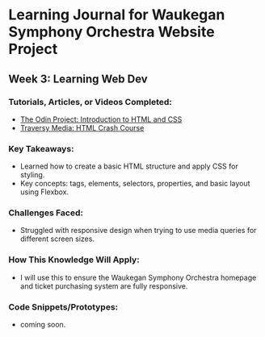 # Learning Journal for Waukegan Symphony Orchestra Website Project

## Week 3: Learning Web Dev

### Tutorials, Articles, or Videos Completed:
- [The Odin Project: Introduction to HTML and CSS](https://www.theodinproject.com/paths/foundations/courses/foundations/lessons/html-foundations)
- [Traversy Media: HTML Crash Course](https://www.youtube.com/watch?v=UB1O30fR-EE)

### Key Takeaways:
- Learned how to create a basic HTML structure and apply CSS for styling.
- Key concepts: tags, elements, selectors, properties, and basic layout using Flexbox.
  
### Challenges Faced:
- Struggled with responsive design when trying to use media queries for different screen sizes.
  
### How This Knowledge Will Apply:
- I will use this to ensure the Waukegan Symphony Orchestra homepage and ticket purchasing system are fully responsive.

### Code Snippets/Prototypes:
- coming soon.
